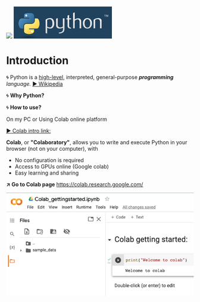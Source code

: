 ![](/img/pythonlogo.png)
![](https://github.com/MK316/workshop22/blob/9f2fd7ea78dc85c7e3ad2ec24db76dd75f755b95/img/pythonlogo.png)
# Introduction   

🌀  Python is a [high-level](https://byjus.com/gate/difference-between-high-level-and-low-level-languages/#:~:text=High%2Dlevel%20languages%20require%20the,instructions%20of%20the%20machine%20language.&text=These%20languages%20have%20a%20very%20low%20memory%20efficiency), interpreted, general-purpose _**programming** language._ [▶️ Wikipedia]("https://en.wikipedia.org/wiki/Python_(programming_language)")  

🌀  **Why Python?**  

🌀  **How to use?**  

On my PC or Using Colab online platform

[▶️  Colab intro link:]("https://colab.research.google.com/?utm_source=scs-index#scrollTo=5fCEDCU_qrC0")  

**Colab**, or **"Colaboratory"**, allows you to write and execute Python in your browser (not on your computer), with

* No configuration is required
* Access to GPUs online (Google colab)
* Easy learning and sharing  

**↗️ Go to Colab page** https://colab.research.google.com/  

![](https://github.com/MK316/workshop22/blob/9f2fd7ea78dc85c7e3ad2ec24db76dd75f755b95/img/colab.png)




  

